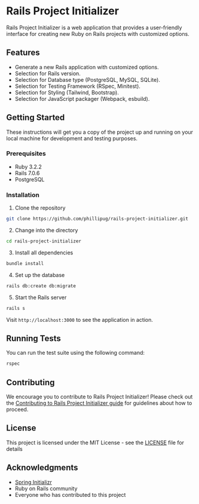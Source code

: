 # Rails Project Initializer

Rails Project Initializer is a web application that provides a user-friendly interface for creating new Ruby on Rails projects with customized options.

## Features

- Generate a new Rails application with customized options.
- Selection for Rails version.
- Selection for Database type (PostgreSQL, MySQL, SQLite).
- Selection for Testing Framework (RSpec, Minitest).
- Selection for Styling (Tailwind, Bootstrap).
- Selection for JavaScript packager (Webpack, esbuild).

## Getting Started

These instructions will get you a copy of the project up and running on your local machine for development and testing purposes.

### Prerequisites

- Ruby 3.2.2
- Rails 7.0.6
- PostgreSQL

### Installation

1. Clone the repository

```bash
git clone https://github.com/phillipug/rails-project-initializer.git
```

2. Change into the directory

```bash
cd rails-project-initializer
```

3. Install all dependencies

```bash
bundle install
```

4. Set up the database

```bash
rails db:create db:migrate
```

5. Start the Rails server

```bash
rails s
```

Visit `http://localhost:3000` to see the application in action.

## Running Tests

You can run the test suite using the following command:

```bash
rspec
```

## Contributing

We encourage you to contribute to Rails Project Initializer! Please check out the [Contributing to Rails Project Initializer guide](CONTRIBUTING.md) for guidelines about how to proceed.

## License

This project is licensed under the MIT License - see the [LICENSE](LICENSE) file for details

## Acknowledgments
- [Spring Initializr](https://start.spring.io/)
- Ruby on Rails community
- Everyone who has contributed to this project
